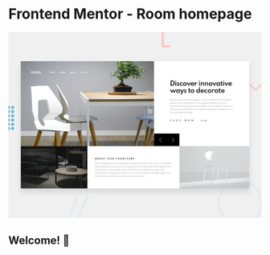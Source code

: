 # Frontend Mentor - Room homepage

![Design preview for the Room homepage coding challenge](./design/desktop-preview.jpg)

## Welcome! 👋
